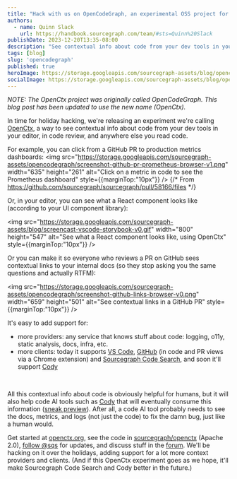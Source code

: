```yaml
---
title: "Hack with us on OpenCodeGraph, an experimental OSS project for code context"
authors:
  - name: Quinn Slack
    url: https://handbook.sourcegraph.com/team/#sts=Quinn%20Slack
publishDate: 2023-12-20T13:35-08:00
description: "See contextual info about code from your dev tools in your editor, in code review, and anywhere else you read code."
tags: [blog]
slug: 'opencodegraph'
published: true
heroImage: https://storage.googleapis.com/sourcegraph-assets/blog/opencodegraph-blog.png
socialImage: https://storage.googleapis.com/sourcegraph-assets/blog/opencodegraph-blog.png
---
```


*NOTE: The OpenCtx project was originally called OpenCodeGraph. This blog post has been updated to use the new name (OpenCtx).*

In time for holiday hacking, we're releasing an experiment we're calling [OpenCtx](https://openctx.org/), a way to see contextual info about code from your dev tools in your editor, in code review, and anywhere else you read code.

For example, you can click from a GitHub PR to production metrics dashboards:
<img src="https://storage.googleapis.com/sourcegraph-assets/opencodegraph/screenshot-github-pr-prometheus-browser-v1.png" width="635" height="261" alt="Click on a metric in code to see the Prometheus dashboard" style={{marginTop:"10px"}} /> {/* From https://github.com/sourcegraph/sourcegraph/pull/58166/files */}

Or, in your editor, you can see what a React component looks like (according to your UI component library):

<img src="https://storage.googleapis.com/sourcegraph-assets/blog/screencast-vscode-storybook-v0.gif" width="800" height="547" alt="See what a React component looks like, using OpenCtx" style={{marginTop:"10px"}} />

Or you can make it so everyone who reviews a PR on GitHub sees contextual links to your internal docs (so they stop asking you the same questions and actually RTFM):

<img src="https://storage.googleapis.com/sourcegraph-assets/opencodegraph/screenshot-github-links-browser-v0.png" width="659" height="501" alt="See contextual links in a GitHub PR" style={{marginTop:"10px"}} />


It's easy to add support for:

- more providers: any service that knows stuff about code: logging, o11y, static analysis, docs, infra, etc.
- more clients: today it supports [VS Code](https://openctx.org/docs/clients/vscode), [GitHub](https://openctx.org/docs/clients/github) (in code and PR views via a Chrome extension) and [Sourcegraph Code Search](https://openctx.org/docs/clients/sourcegraph), and soon it'll support [Cody](https://openctx.org/docs/clients/cody)

<br/>

All this contextual info about code is obviously helpful for humans, but it will also help code AI tools such as [Cody](https://cody.dev) that will eventually consume this information ([sneak preview](https://openctx.org/docs/clients/cody/)). After all, a code AI tool probably needs to see the docs, metrics, and logs (not just the code) to fix the damn bug, just like a human would.

Get started at [openctx.org](https://openctx.org), see the code in [sourcegraph/openctx](https://github.com/sourcegraph/openctx) (Apache 2.0), [follow @sqs](https://twitter.com/sqs) for updates, and discuss stuff in the [forum](https://community.sourcegraph.com/). We'll be hacking on it over the holidays, adding support for a lot more context providers and clients. (And if this OpenCtx experiment goes as we hope, it'll make Sourcegraph Code Search and Cody better in the future.)